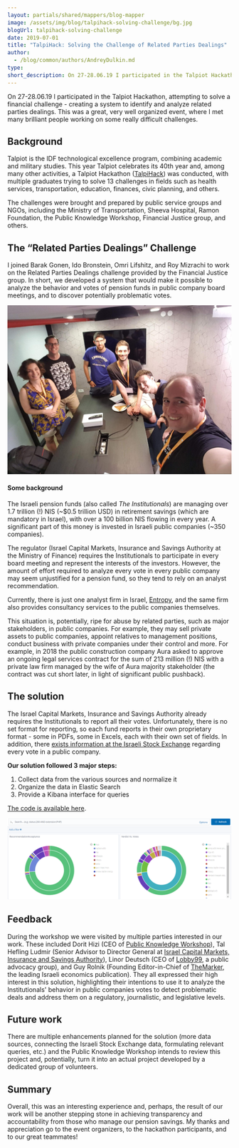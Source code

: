 ```yaml
---
layout: partials/shared/mappers/blog-mapper
image: /assets/img/blog/talpihack-solving-challenge/bg.jpg
blogUrl: talpihack-solving-challenge
date: 2019-07-01
title: "TalpiHack: Solving the Challenge of Related Parties Dealings"
author:
  - /blog/common/authors/AndreyDulkin.md
type:
short_description: On 27-28.06.19 I participated in the Talpiot Hackathon, attempting to solve a financial challenge - creating a system to identify and analyze related parties dealings. This was a great, very well organized event, where I met many brilliant people working on some really difficult challenges.
---
```


On 27-28.06.19 I participated in the Talpiot Hackathon, attempting to solve a financial challenge - creating a system to identify and analyze related parties dealings. This was a great, very well organized event, where I met many brilliant people working on some really difficult challenges.

## Background

Talpiot is the IDF technological excellence program, combining academic and military studies. This year Talpiot celebrates its 40th year and, among many other activities, a Talpiot Hackathon ([TalpiHack](https://talpihack.co.il/)) was conducted, with multiple graduates trying to solve 13 challenges in fields such as health services, transportation, education, finances, civic planning, and others.

The challenges were brought and prepared by public service groups and NGOs, including the Ministry of Transportation, Sheeva Hospital, Ramon Foundation, the Public Knowledge Workshop, Financial Justice group, and others.

## The “Related Parties Dealings” Challenge

I joined Barak Gonen, Ido Bronstein, Omri Lifshitz, and Roy Mizrachi to work on the Related Parties Dealings challenge provided by the Financial Justice group. In short, we developed a system that would make it possible to analyze the behavior and votes of pension funds in public company board meetings, and to discover potentially problematic votes.

![The team](/assets/img/blog/talpihack-solving-challenge/image2.jpg)

#### Some background

The Israeli pension funds (also called _The Institutionals_) are managing over 1.7 trillion (!) NIS (~$0.5 trillion USD) in retirement savings (which are mandatory in Israel), with over a 100 billion NIS flowing in every year. A significant part of this money is invested in Israeli public companies (~350 companies).

The regulator (Israel Capital Markets, Insurance and Savings Authority at the Ministry of Finance) requires the Institutionals to participate in every board meeting and represent the interests of the investors. However, the amount of effort required to analyze every vote in every public company may seem unjustified for a pension fund, so they tend to rely on an analyst recommendation.

Currently, there is just one analyst firm in Israel, [Entropy](https://www.entropy.co.il/), and the same firm also provides consultancy services to the public companies themselves.

This situation is, potentially, ripe for abuse by related parties, such as major stakeholders, in public companies. For example, they may sell private assets to public companies, appoint relatives to management positions, conduct business with private companies under their control and more. For example, in 2018 the public construction company Aura asked to approve an ongoing legal services contract for the sum of 213 million (!) NIS with a private law firm managed by the wife of Aura majority stakeholder (the contract was cut short later, in light of significant public pushback).

## The solution

The Israel Capital Markets, Insurance and Savings Authority already requires the Institutionals to report all their votes. Unfortunately, there is no set format for reporting, so each fund reports in their own proprietary format - some in PDFs, some in Excels, each with their own set of fields. In addition, there [exists information at the Israeli Stock Exchange](https://maya.tase.co.il/reports/company) regarding every vote in a public company.

**Our solution followed 3 major steps:**

1. Collect data from the various sources and normalize it
2. Organize the data in Elastic Search
3. Provide a Kibana interface for queries

[The code is available here](https://github.com/olifshitz/TalpiHackPension).

![ Example queries showing Institutionals votes vs Entropy recommendation and Institutionals votes vs final decision.](/assets/img/blog/talpihack-solving-challenge/image1.png)

## Feedback

During the workshop we were visited by multiple parties interested in our work. These included Dorit Hizi (CEO of [Public Knowledge Workshop](https://www.hasadna.org.il/)), Tal Hefling Ludmir (Senior Advisor to Director General at [Israel Capital Markets, Insurance and Savings Authority](https://mof.gov.il/hon)), Linor Deutsch (CEO of [Lobby99](https://lobby99.org.il/), a public advocacy group), and Guy Rolnik (Founding Editor-in-Chief of [TheMarker](https://www.themarker.com/), the leading Israeli economics publication). They all expressed their high interest in this solution, highlighting their intentions to use it to analyze the Institutionals' behavior in public companies votes to detect problematic deals and address them on a regulatory, journalistic, and legislative levels.

## Future work

There are multiple enhancements planned for the solution (more data sources, connecting the Israeli Stock Exchange data, formulating relevant queries, etc.) and the Public Knowledge Workshop intends to review this project and, potentially, turn it into an actual project developed by a dedicated group of volunteers.

## Summary

Overall, this was an interesting experience and, perhaps, the result of our work will be another stepping stone in achieving transparency and accountability from those who manage our pension savings. My thanks and appreciation go to the event organizers, to the hackathon participants, and to our great teammates!
